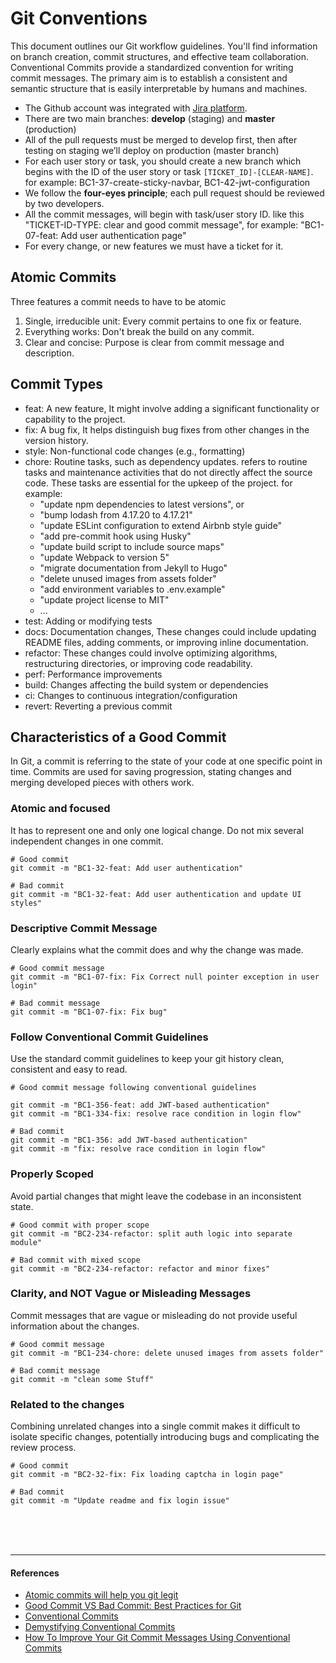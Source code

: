 # Git Conventions 
This document outlines our Git workflow guidelines. You'll find information on branch creation, commit structures, and effective team collaboration. 
Conventional Commits provide a standardized convention for writing commit messages. The primary aim is to establish a consistent and semantic structure that is easily interpretable by humans and machines.

- The Github account was integrated with [Jira platform](https://www.atlassian.com/software/jira). 
- There are two main branches: **develop** (staging) and **master** (production)
- All of the pull requests must be merged to develop first, then after testing on staging we’ll deploy on production (master branch)
- For each user story or task, you should create a new branch which begins with the ID of the user story or task `[TICKET_ID]-[CLEAR-NAME]`. 
  for example: BC1-37-create-sticky-navbar, BC1-42-jwt-configuration
- We follow the **four-eyes principle**; each pull request should be reviewed by two developers.
- All the commit messages, will begin with task/user story ID. like this "TICKET-ID-TYPE: clear and good commit message", for example: "BC1-07-feat: Add user authentication page"
- For every change, or new features we must have a ticket for it. 

## Atomic Commits
Three features a commit needs to have to be atomic
1. Single, irreducible unit: Every commit pertains to one fix or feature.
2. Everything works: Don't break the build on any commit.
3. Clear and concise: Purpose is clear from commit message and description.

## Commit Types
- feat: A new feature, It might involve adding a significant functionality or capability to the project.
- fix: A bug fix, It helps distinguish bug fixes from other changes in the version history.
- style: Non-functional code changes (e.g., formatting)
- chore: Routine tasks, such as dependency updates. refers to routine tasks and maintenance activities that do not directly affect the source code. These tasks are essential for the upkeep of the project. for example: 
  - "update npm dependencies to latest versions", or 
  - "bump lodash from 4.17.20 to 4.17.21" 
  - "update ESLint configuration to extend Airbnb style guide" 
  - "add pre-commit hook using Husky"
  - "update build script to include source maps"
  - "update Webpack to version 5"
  - "migrate documentation from Jekyll to Hugo"
  - "delete unused images from assets folder"
  - "add environment variables to .env.example"
  - "update project license to MIT"
  - ...
- test: Adding or modifying tests
- docs: Documentation changes, These changes could include updating README files, adding comments, or improving inline documentation.
- refactor: These changes could involve optimizing algorithms, restructuring directories, or improving code readability.
- perf: Performance improvements
- build: Changes affecting the build system or dependencies
- ci: Changes to continuous integration/configuration
- revert: Reverting a previous commit

## Characteristics of a Good Commit
In Git, a commit is referring to the state of your code at one specific point in time. Commits are used for saving progression, stating changes and merging developed pieces with others work.

### Atomic and focused
It has to represent one and only one logical change. Do not mix several independent changes in one commit.

```git
# Good commit
git commit -m "BC1-32-feat: Add user authentication"

# Bad commit
git commit -m "BC1-32-feat: Add user authentication and update UI styles"
```

### Descriptive Commit Message
Clearly explains what the commit does and why the change was made. 
```git
# Good commit message
git commit -m "BC1-07-fix: Fix Correct null pointer exception in user login"

# Bad commit message
git commit -m "BC1-07-fix: Fix bug"
```

### Follow Conventional Commit Guidelines
Use the standard commit guidelines to keep your git history clean, consistent and easy to read. 
```
# Good commit message following conventional guidelines

git commit -m "BC1-356-feat: add JWT-based authentication"
git commit -m "BC1-334-fix: resolve race condition in login flow"

# Bad commit
git commit -m "BC1-356: add JWT-based authentication"
git commit -m "fix: resolve race condition in login flow"
```

### Properly Scoped
Avoid partial changes that might leave the codebase in an inconsistent state.
```git
# Good commit with proper scope
git commit -m "BC2-234-refactor: split auth logic into separate module"

# Bad commit with mixed scope
git commit -m "BC2-234-refactor: refactor and minor fixes"
```

### Clarity, and NOT Vague or Misleading Messages
Commit messages that are vague or misleading do not provide useful information about the changes.
```git
# Good commit message
git commit -m "BC1-234-chore: delete unused images from assets folder"

# Bad commit message
git commit -m "clean some Stuff"
```

### Related to the changes
Combining unrelated changes into a single commit makes it difficult to isolate specific changes, potentially introducing bugs and complicating the review process.

```git
# Good commit 
git commit -m "BC2-32-fix: Fix loading captcha in login page"

# Bad commit
git commit -m "Update readme and fix login issue"
```


<br><br><br>

---
#### References
- [Atomic commits will help you git legit](https://www.pauline-vos.nl/atomic-commits/)
- [Good Commit VS Bad Commit: Best Practices for Git](https://dev.to/sheraz4194/good-commit-vs-bad-commit-best-practices-for-git-1plc)
- [Conventional Commits](https://www.conventionalcommits.org/en/v1.0.0/)
- [Demystifying Conventional Commits](https://angelo.dini.dev/blog/conventional-commits/)
- [How To Improve Your Git Commit Messages Using Conventional Commits](https://dev.to/danywalls/how-to-improve-your-git-commit-messages-using-conventional-commits-49f5)
